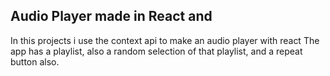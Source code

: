 ## Audio Player made in React and 
In this projects i use the context api to make an audio player with react
The app has a playlist, also a random selection of that playlist, and a repeat button also.

